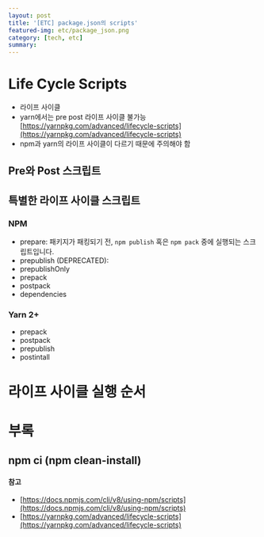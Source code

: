 ```yaml
---
layout: post
title: '[ETC] package.json의 scripts'
featured-img: etc/package_json.png
category: [tech, etc]
summary:
---
```


# Life Cycle Scripts
- 라이프 사이클
- yarn에서는 pre post 라이프 사이클 불가능 [https://yarnpkg.com/advanced/lifecycle-scripts](https://yarnpkg.com/advanced/lifecycle-scripts)
- npm과 yarn의 라이프 사이클이 다르기 때문에 주의해야 함

## Pre와 Post 스크립트

## 특별한 라이프 사이클 스크립트

### NPM
- prepare: 패키지가 패킹되기 전, `npm publish` 혹은 `npm pack` 중에 실행되는 스크립트입니다.
- prepublish (DEPRECATED):
- prepublishOnly
- prepack
- postpack
- dependencies

### Yarn 2+
- prepack
- postpack
- prepublish
- postintall

# 라이프 사이클 실행 순서

# 부록
## npm ci (npm clean-install)

#### 참고
- [https://docs.npmjs.com/cli/v8/using-npm/scripts](https://docs.npmjs.com/cli/v8/using-npm/scripts)
- [https://yarnpkg.com/advanced/lifecycle-scripts](https://yarnpkg.com/advanced/lifecycle-scripts)
